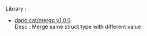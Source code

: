 Library :

- [dario.cat/mergo v1.0.0](https://github.com/darccio/mergo)  
  Desc : Merge same struct type with different value


